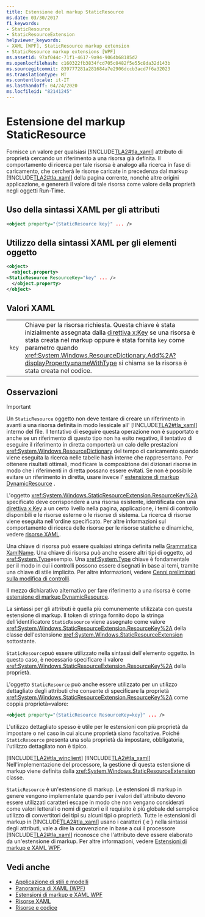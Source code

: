```yaml
---
title: Estensione del markup StaticResource
ms.date: 03/30/2017
f1_keywords:
- StaticResource
- StaticResourceExtension
helpviewer_keywords:
- XAML [WPF], StaticResource markup extension
- StaticResource markup extensions [WPF]
ms.assetid: 97af044c-71f1-4617-9a94-9064b68185d2
ms.openlocfilehash: c160322fb3834fcd705c0482f5e55c8da32d143b
ms.sourcegitcommit: 839777281a281684a7e2906dccb3acd7f6a32023
ms.translationtype: MT
ms.contentlocale: it-IT
ms.lasthandoff: 04/24/2020
ms.locfileid: "82141245"
---
```

# <a name="staticresource-markup-extension"></a>Estensione del markup StaticResource
Fornisce un valore per qualsiasi [!INCLUDE[TLA2#tla_xaml](../../../../includes/tla2sharptla-xaml-md.md)] attributo di proprietà cercando un riferimento a una risorsa già definita. Il comportamento di ricerca per tale risorsa è analogo alla ricerca in fase di caricamento, che cercherà le risorse caricate in precedenza dal markup [!INCLUDE[TLA2#tla_xaml](../../../../includes/tla2sharptla-xaml-md.md)] della pagina corrente, nonché altre origini applicazione, e genererà il valore di tale risorsa come valore della proprietà negli oggetti Run-Time.  
  
## <a name="xaml-attribute-usage"></a>Uso della sintassi XAML per gli attributi  
  
```xml  
<object property="{StaticResource key}" ... />  
```  
  
## <a name="xaml-object-element-usage"></a>Utilizzo della sintassi XAML per gli elementi oggetto  
  
```xml  
<object>  
  <object.property>  
<StaticResource ResourceKey="key" ... />  
  </object.property>  
</object>  
```  
  
## <a name="xaml-values"></a>Valori XAML  
  
|||  
|-|-|  
|`key`|Chiave per la risorsa richiesta. Questa chiave è stata inizialmente assegnata dalla [direttiva x:Key](../../../desktop-wpf/xaml-services/xkey-directive.md) se una risorsa è stata creata nel markup oppure è stata fornita `key` come parametro quando <xref:System.Windows.ResourceDictionary.Add%2A?displayProperty=nameWithType> si chiama se la risorsa è stata creata nel codice.|  
  
## <a name="remarks"></a>Osservazioni  
  
> [!IMPORTANT]
> Un `StaticResource` oggetto non deve tentare di creare un riferimento in avanti a una risorsa definita in modo lessicale all' [!INCLUDE[TLA2#tla_xaml](../../../../includes/tla2sharptla-xaml-md.md)] interno del file. Il tentativo di eseguire questa operazione non è supportato e anche se un riferimento di questo tipo non ha esito negativo, il tentativo di eseguire il riferimento in diretta comporterà un calo delle prestazioni <xref:System.Windows.ResourceDictionary> del tempo di caricamento quando viene eseguita la ricerca nelle tabelle hash interne che rappresentano. Per ottenere risultati ottimali, modificare la composizione dei dizionari risorse in modo che i riferimenti in diretta possano essere evitati. Se non è possibile evitare un riferimento in diretta, usare invece l' [estensione di markup DynamicResource](dynamicresource-markup-extension.md) .  
  
 L'oggetto <xref:System.Windows.StaticResourceExtension.ResourceKey%2A> specificato deve corrispondere a una risorsa esistente, identificata con una [direttiva x:Key](../../../desktop-wpf/xaml-services/xkey-directive.md) a un certo livello nella pagina, applicazione, i temi di controllo disponibili e le risorse esterne o le risorse di sistema. La ricerca di risorse viene eseguita nell'ordine specificato. Per altre informazioni sul comportamento di ricerca delle risorse per le risorse statiche e dinamiche, vedere [risorse XAML](../../../desktop-wpf/fundamentals/xaml-resources-define.md).  
  
 Una chiave di risorsa può essere qualsiasi stringa definita nella [Grammatica XamlName](../../../desktop-wpf/xaml-services/xamlname-grammar.md). Una chiave di risorsa può anche essere altri tipi di oggetto, ad <xref:System.Type>esempio. Una <xref:System.Type> chiave è fondamentale per il modo in cui i controlli possono essere disegnati in base ai temi, tramite una chiave di stile implicito. Per altre informazioni, vedere [Cenni preliminari sulla modifica di controlli](../controls/control-authoring-overview.md).  
  
 Il mezzo dichiarativo alternativo per fare riferimento a una risorsa è come [estensione di markup DynamicResource](dynamicresource-markup-extension.md).  
  
 La sintassi per gli attributi è quella più comunemente utilizzata con questa estensione di markup. Il token di stringa fornito dopo la stringa dell'identificatore `StaticResource` viene assegnato come valore <xref:System.Windows.StaticResourceExtension.ResourceKey%2A> della classe dell'estensione <xref:System.Windows.StaticResourceExtension> sottostante.  
  
 `StaticResource`può essere utilizzato nella sintassi dell'elemento oggetto. In questo caso, è necessario specificare il valore <xref:System.Windows.StaticResourceExtension.ResourceKey%2A> della proprietà.  
  
 L'oggetto `StaticResource` può anche essere utilizzato per un utilizzo dettagliato degli attributi che consente di specificare la proprietà <xref:System.Windows.StaticResourceExtension.ResourceKey%2A> come coppia proprietà=valore:  
  
```xml  
<object property="{StaticResource ResourceKey=key}" ... />  
```  
  
 L'utilizzo dettagliato spesso è utile per le estensioni con più proprietà da impostare o nel caso in cui alcune proprietà siano facoltative. Poiché `StaticResource` presenta una sola proprietà da impostare, obbligatoria, l'utilizzo dettagliato non è tipico.  
  
 [!INCLUDE[TLA2#tla_winclient](../../../../includes/tla2sharptla-winclient-md.md)] [!INCLUDE[TLA2#tla_xaml](../../../../includes/tla2sharptla-xaml-md.md)] Nell'implementazione del processore, la gestione di questa estensione di markup viene definita dalla <xref:System.Windows.StaticResourceExtension> classe.  
  
 `StaticResource` è un'estensione di markup. Le estensioni di markup in genere vengono implementate quando per i valori dell'attributo devono essere utilizzati caratteri escape in modo che non vengano considerati come valori letterali o nomi di gestori e il requisito è più globale del semplice utilizzo di convertitori dei tipi su alcuni tipi o proprietà. Tutte le estensioni di markup in [!INCLUDE[TLA2#tla_xaml](../../../../includes/tla2sharptla-xaml-md.md)] usano i caratteri { e } nella sintassi degli attributi, vale a dire la convenzione in base a cui il processore [!INCLUDE[TLA2#tla_xaml](../../../../includes/tla2sharptla-xaml-md.md)] riconosce che l'attributo deve essere elaborato da un'estensione di markup. Per altre informazioni, vedere [Estensioni di markup e XAML WPF](markup-extensions-and-wpf-xaml.md).  
  
## <a name="see-also"></a>Vedi anche

- [Applicazione di stili e modelli](../../../desktop-wpf/fundamentals/styles-templates-overview.md)
- [Panoramica di XAML (WPF)](../../../desktop-wpf/fundamentals/xaml.md)
- [Estensioni di markup e XAML WPF](markup-extensions-and-wpf-xaml.md)
- [Risorse XAML](../../../desktop-wpf/fundamentals/xaml-resources-define.md)
- [Risorse e codice](resources-and-code.md)
